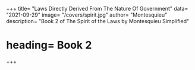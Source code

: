 +++
title=  "Laws Directly Derived From The Nature Of Government"
data=  "2021-09-29"
image=  "/covers/spirit.jpg"
author=  "Montesquieu"
description=  "Book 2 of The Spirit of the Laws by Montesquieu Simplified"
# heading=  Book 2
+++
